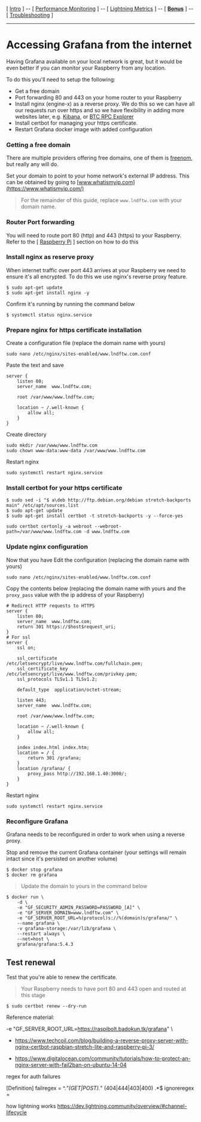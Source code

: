 [ [Intro](intro.md) ] -- [ [Performance Monitoring](performance_monitoring.md) ] -- [ [Lightning Metrics](lightning_metrics.md) ] -- [ [**Bonus**](bonus.md) ] -- [ [Troubleshooting](troubleshooting.md) ]

------

# Accessing Grafana from the internet

Having Grafana available on your local network is great, but it would be even better if you can monitor your Raspberry from any location.

To do this you'll need to setup the following:
* Get a free domain
* Port forwarding 80 and 443 on your home router to your Raspberry
* Install nginx (engine-x) as a reverse proxy. We do this so we can have all our requests run over https and so we have flexibility in adding more websites later, e.g. [Kibana](https://www.elastic.co/products/kibana), or [BTC RPC Explorer](https://github.com/janoside/btc-rpc-explorer)
* Install certbot for managing your https certificate. 
* Restart Grafana docker image with added configuration

### Getting a free domain

There are multiple providers offering free domains, one of them is [freenom](https://my.freenom.com), but really any will do.

Set your domain to point to your home network's external IP address. This can be obtained by going to [www.whatismyip.com](https://www.whatismyip.com/)

> For the remainder of this guide, replace `www.lndftw.com` with your domain name.

### Router Port forwarding

You will need to route port 80 (http) and 443 (https) to your Raspberry. Refer to the  [ [Raspberry Pi](https://github.com/Stadicus/guides/blob/master/raspibolt/raspibolt_20_pi.md) ] section on how to do this

### Install nginx as reserve proxy

When internet traffic over port 443 arrives at your Raspberry we need to ensure it's all encrypted. To do this we use nginx's reverse proxy feature.

```
$ sudo apt-get update
$ sudo apt-get install nginx -y 
```

Confirm it's running by running the command below

```
$ systemctl status nginx.service
```

### Prepare nginx for https certificate installation

Create a configuration file (replace the domain name with yours)
```
sudo nano /etc/nginx/sites-enabled/www.lndftw.com.conf
```

Paste the text and save
```
server {
    listen 80;
    server_name  www.lndftw.com;
 
    root /var/www/www.lndftw.com;
 
    location ~ /.well-known {
        allow all;
    }
}
```

Create directory
```
sudo mkdir /var/www/www.lndftw.com
sudo chown www-data:www-data /var/www/www.lndftw.com
```

Restart nginx

```
sudo systemctl restart nginx.service
```

### Install certbot for your https certificate

```
$ sudo sed -i "$ a\deb http://ftp.debian.org/debian stretch-backports main" /etc/apt/sources.list
$ sudo apt-get update
$ sudo apt-get install certbot -t stretch-backports -y --force-yes
```

```
sudo certbot certonly -a webroot --webroot-path=/var/www/www.lndftw.com -d www.lndftw.com
```

### Update nginx configuration
 
Now that you have Edit the configuration (replacing the domain name with yours)

```
sudo nano /etc/nginx/sites-enabled/www.lndftw.com.conf
```

Copy the contents below (replacing the domain name with yours and the `proxy_pass` value with the ip address of your Raspberry)

```
# Redirect HTTP requests to HTTPS
server {
    listen 80;
    server_name  www.lndftw.com;
    return 301 https://$host$request_uri;
}
# For ssl
server {
    ssl on;

    ssl_certificate /etc/letsencrypt/live/www.lndftw.com/fullchain.pem;
    ssl_certificate_key /etc/letsencrypt/live/www.lndftw.com/privkey.pem;
    ssl_protocols TLSv1.1 TLSv1.2;

    default_type  application/octet-stream;

    listen 443;
    server_name  www.lndftw.com;

    root /var/www/www.lndftw.com;

    location ~ /.well-known {
        allow all;
    }

    index index.html index.htm;
    location = / {
        return 301 /grafana;
    }
    location /grafana/ {
        proxy_pass http://192.168.1.40:3000/;
    }
}
```
Restart nginx

```
sudo systemctl restart nginx.service
```

### Reconfigure Grafana

Grafana needs to be reconfigured in order to work when using a reverse proxy.

Stop and remove the current Grafana container (your settings will remain intact since it's persisted on another volume)

```
$ docker stop grafana
$ docker rm grafana
```

> Update the domain to yours in the command below 
```
$ docker run \
    -d \
    -e "GF_SECURITY_ADMIN_PASSWORD=PASSWORD_[A]" \
    -e "GF_SERVER_DOMAIN=www.lndftw.com" \
    -e "GF_SERVER_ROOT_URL=%(protocol)s://%(domain)s/grafana/" \
    --name grafana \
    -v grafana-storage:/var/lib/grafana \
    --restart always \
    --net=host \
    grafana/grafana:5.4.3
```

## Test renewal
Test that you're able to renew the certificate. 

> Your Raspberry needs to have port 80 and 443 open and routed at this stage

```
$ sudo certbot renew --dry-run
```


Reference material: 

-e "GF_SERVER_ROOT_URL=https://raspibolt.badokun.tk/grafana" \

* https://www.techcoil.com/blog/building-a-reverse-proxy-server-with-nginx-certbot-raspbian-stretch-lite-and-raspberry-pi-3/

* https://www.digitalocean.com/community/tutorials/how-to-protect-an-nginx-server-with-fail2ban-on-ubuntu-14-04


regex for auth failures

[Definition]
failregex = ^<HOST>.*"(GET|POST).*" (404|444|403|400) .*$
ignoreregex =



how lightning works
https://dev.lightning.community/overview/#channel-lifecycle